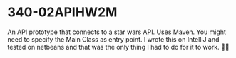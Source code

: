 # 340-02APIHW2M
An API prototype that connects to a star wars API. Uses Maven.
You might need to specify the Main Class as entry point. I wrote this on IntelliJ and tested on netbeans and that was the only thing I had to do for it to work. :woman_shrugging:
